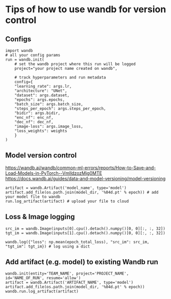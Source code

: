 # Tips of how to use wandb for version control
## Configs
```
import wandb
# all your config params
run = wandb.init(
    # set the wandb project where this run will be logged
    project="your project name created on wandb",
    
    # track hyperparameters and run metadata
    config={
    "learning_rate": args.lr,
    "architecture": "UNet",
    "dataset": args.dataset,
    "epochs": args.epochs,
    "batch_size": args.batch_size,
    "steps_per_epoch": args.steps_per_epoch,
    "bidir": args.bidir,
    "enc_nf": enc_nf,
    "dec_nf": dec_nf,
    "image-loss": args.image_loss,
    "loss_weights": weights
    }
)
```

## Model version control
https://wandb.ai/wandb/common-ml-errors/reports/How-to-Save-and-Load-Models-in-PyTorch--VmlldzozMjg0MTE
https://docs.wandb.ai/guides/data-and-model-versioning/model-versioning
```
artifact = wandb.Artifact('model_name', type='model')
artifact.add_file(os.path.join(model_dir, '%04d.pt' % epoch)) # add your model file to wandb
run.log_artifact(artifact) # upload your file to cloud
```

## Loss & Image logging
```
src_im = wandb.Image(inputs[0].cpu().detach().numpy()[0, 0][:, :, 32])
tgt_im = wandb.Image(inputs[1].cpu().detach().numpy()[0, 0][:, :, 32])
 
wandb.log({"loss": np.mean(epoch_total_loss), "src_im": src_im, "tgt_im": tgt_im}) # log using a dict
```

## Add artifact (e.g. model) to existing Wandb run
```
wandb.init(entity='TEAM_NAME', project='PROJECT_NAME', id='NAME_OF_RUN', resume='allow')
artifact = wandb.Artifact('ARTIFACT_NAME', type='model')
artifact.add_file(os.path.join(model_dir, '%04d.pt' % epoch))
wandb.run.log_artifact(artifact)
```
